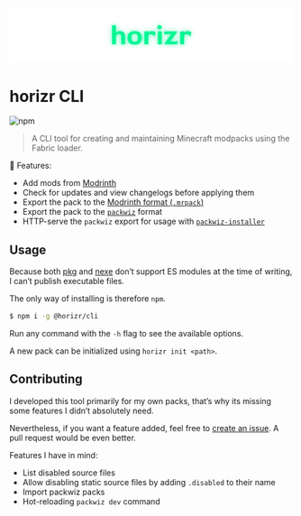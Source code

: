 ![horizr](./banner.png)

# horizr CLI
![npm](https://img.shields.io/npm/v/@horizr/cli?color=white&label=latest%20version&logoColor=red&style=flat-square)

> A CLI tool for creating and maintaining Minecraft modpacks using the Fabric loader.

🎉 Features:
- Add mods from [Modrinth](https://modrinth.com/)
- Check for updates and view changelogs before applying them
- Export the pack to the [Modrinth format (`.mrpack`)](https://docs.modrinth.com/docs/modpacks/format_definition/)
- Export the pack to the [`packwiz`](https://packwiz.infra.link/) format
- HTTP-serve the `packwiz` export for usage with [`packwiz-installer`](https://packwiz.infra.link/tutorials/installing/packwiz-installer/)

## Usage

Because both [pkg](https://github.com/vercel/pkg) and [nexe](https://github.com/nexe/nexe) don’t support ES modules at the time of writing,
I can’t publish executable files.

The only way of installing is therefore `npm`.

```sh
$ npm i -g @horizr/cli
```

Run any command with the `-h` flag to see the available options.

A new pack can be initialized using `horizr init <path>`.

## Contributing

I developed this tool primarily for my own packs, that’s why its missing some features I didn’t absolutely need.

Nevertheless, if you want a feature added, feel free to [create an issue](https://github.com/horizr/cli/issues/new).
A pull request would be even better.

Features I have in mind:
- List disabled source files
- Allow disabling static source files by adding `.disabled` to their name
- Import packwiz packs
- Hot-reloading `packwiz dev` command
